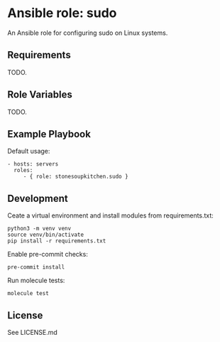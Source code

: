 # Ansible role: sudo

An Ansible role for configuring sudo on Linux systems.

## Requirements

TODO.

## Role Variables

TODO.

## Example Playbook

Default usage:

    - hosts: servers
      roles:
         - { role: stonesoupkitchen.sudo }

## Development

Ceate a virtual environment and install modules from requirements.txt:

    python3 -m venv venv
    source venv/bin/activate
    pip install -r requirements.txt

Enable pre-commit checks:

    pre-commit install

Run molecule tests:

    molecule test

## License

See LICENSE.md

